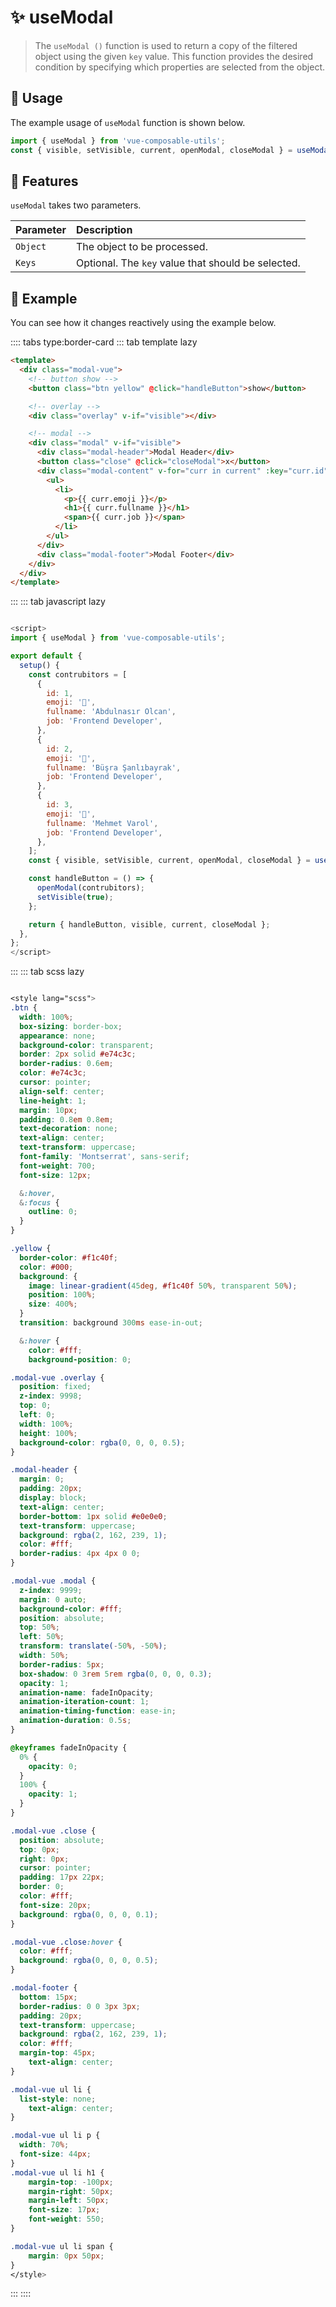 # :sparkles: useModal

> The `useModal ()` function is used to return a copy of the filtered object using the given `key` value. This function provides the desired condition by specifying which properties are selected from the object.

## :maple_leaf: Usage

The example usage of `useModal` function is shown below.

```js
import { useModal } from 'vue-composable-utils';
const { visible, setVisible, current, openModal, closeModal } = useModal();
```

## :rocket: Features

`useModal` takes two parameters.

| Parameter | Description                                        |
| :-------- | :------------------------------------------------- |
| `Object`  | The object to be processed.                        |
| `Keys`    | Optional. The `key` value that should be selected. |

## :bouquet: Example

You can see how it changes reactively using the example below.

<ModalComponent />

:::: tabs type:border-card
::: tab template lazy

```html
<template>
  <div class="modal-vue">
    <!-- button show -->
    <button class="btn yellow" @click="handleButton">show</button>

    <!-- overlay -->
    <div class="overlay" v-if="visible"></div>

    <!-- modal -->
    <div class="modal" v-if="visible">
      <div class="modal-header">Modal Header</div>
      <button class="close" @click="closeModal">x</button>
      <div class="modal-content" v-for="curr in current" :key="curr.id">
        <ul>
          <li>
            <p>{{ curr.emoji }}</p>
            <h1>{{ curr.fullname }}</h1>
            <span>{{ curr.job }}</span>
          </li>
        </ul>
      </div>
      <div class="modal-footer">Modal Footer</div>
    </div>
  </div>
</template>
```

:::
::: tab javascript lazy

```js

<script>
import { useModal } from 'vue-composable-utils';

export default {
  setup() {
    const contrubitors = [
      {
        id: 1,
        emoji: '👨',
        fullname: 'Abdulnasır Olcan',
        job: 'Frontend Developer',
      },
      {
        id: 2,
        emoji: '👩',
        fullname: 'Büşra Şanlıbayrak',
        job: 'Frontend Developer',
      },
      {
        id: 3,
        emoji: '🧑‍',
        fullname: 'Mehmet Varol',
        job: 'Frontend Developer',
      },
    ];
    const { visible, setVisible, current, openModal, closeModal } = useModal();

    const handleButton = () => {
      openModal(contrubitors);
      setVisible(true);
    };

    return { handleButton, visible, current, closeModal };
  },
};
</script>

```

:::
::: tab scss lazy

```scss

<style lang="scss">
.btn {
  width: 100%;
  box-sizing: border-box;
  appearance: none;
  background-color: transparent;
  border: 2px solid #e74c3c;
  border-radius: 0.6em;
  color: #e74c3c;
  cursor: pointer;
  align-self: center;
  line-height: 1;
  margin: 10px;
  padding: 0.8em 0.8em;
  text-decoration: none;
  text-align: center;
  text-transform: uppercase;
  font-family: 'Montserrat', sans-serif;
  font-weight: 700;
  font-size: 12px;

  &:hover,
  &:focus {
    outline: 0;
  }
}

.yellow {
  border-color: #f1c40f;
  color: #000;
  background: {
    image: linear-gradient(45deg, #f1c40f 50%, transparent 50%);
    position: 100%;
    size: 400%;
  }
  transition: background 300ms ease-in-out;

  &:hover {
    color: #fff;
    background-position: 0;

.modal-vue .overlay {
  position: fixed;
  z-index: 9998;
  top: 0;
  left: 0;
  width: 100%;
  height: 100%;
  background-color: rgba(0, 0, 0, 0.5);
}

.modal-header {
  margin: 0;
  padding: 20px;
  display: block;
  text-align: center;
  border-bottom: 1px solid #e0e0e0;
  text-transform: uppercase;
  background: rgba(2, 162, 239, 1);
  color: #fff;
  border-radius: 4px 4px 0 0;
}

.modal-vue .modal {
  z-index: 9999;
  margin: 0 auto;
  background-color: #fff;
  position: absolute;
  top: 50%;
  left: 50%;
  transform: translate(-50%, -50%);
  width: 50%;
  border-radius: 5px;
  box-shadow: 0 3rem 5rem rgba(0, 0, 0, 0.3);
  opacity: 1;
  animation-name: fadeInOpacity;
  animation-iteration-count: 1;
  animation-timing-function: ease-in;
  animation-duration: 0.5s;
}

@keyframes fadeInOpacity {
  0% {
    opacity: 0;
  }
  100% {
    opacity: 1;
  }
}

.modal-vue .close {
  position: absolute;
  top: 0px;
  right: 0px;
  cursor: pointer;
  padding: 17px 22px;
  border: 0;
  color: #fff;
  font-size: 20px;
  background: rgba(0, 0, 0, 0.1);
}

.modal-vue .close:hover {
  color: #fff;
  background: rgba(0, 0, 0, 0.5);
}

.modal-footer {
  bottom: 15px;
  border-radius: 0 0 3px 3px;
  padding: 20px;
  text-transform: uppercase;
  background: rgba(2, 162, 239, 1);
  color: #fff;
  margin-top: 45px;
    text-align: center;
}

.modal-vue ul li {
  list-style: none;
    text-align: center;
}

.modal-vue ul li p {
  width: 70%;
  font-size: 44px;
}
.modal-vue ul li h1 {
    margin-top: -100px;
    margin-right: 50px;
    margin-left: 50px;
    font-size: 17px;
    font-weight: 550;
}

.modal-vue ul li span {
    margin: 0px 50px;
}
</style>
```

:::
::::

<ToggleDarkMode/>
